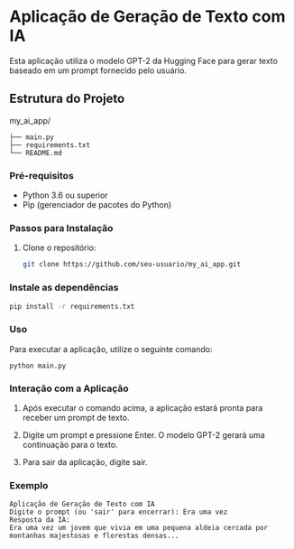 # Aplicação de Geração de Texto com IA

Esta aplicação utiliza o modelo GPT-2 da Hugging Face para gerar texto baseado em um prompt fornecido pelo usuário.

## Estrutura do Projeto

my_ai_app/ 

    ├── main.py
    ├── requirements.txt
    └── README.md

### Pré-requisitos

- Python 3.6 ou superior
- Pip (gerenciador de pacotes do Python)

### Passos para Instalação

1. Clone o repositório:

   ```sh
   git clone https://github.com/seu-usuario/my_ai_app.git
   ```

### Instale as dependências

   ```sh
   pip install -r requirements.txt
   ```

### Uso
Para executar a aplicação, utilize o seguinte comando:

    python main.py

### Interação com a Aplicação

1. Após executar o comando acima, a aplicação estará pronta para receber um prompt de texto.

2. Digite um prompt e pressione Enter. O modelo GPT-2 gerará uma continuação para o texto.

3. Para sair da aplicação, digite sair.


### Exemplo

    Aplicação de Geração de Texto com IA
    Digite o prompt (ou 'sair' para encerrar): Era uma vez
    Resposta da IA:
    Era uma vez um jovem que vivia em uma pequena aldeia cercada por montanhas majestosas e florestas densas...